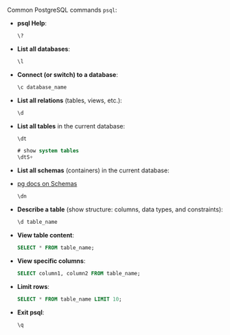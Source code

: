 Common PostgreSQL commands `psql`:


- **psql Help**:
  ```sql
  \?
  ```

- **List all databases**:
  ```sql
  \l
  ```

- **Connect (or switch) to a database**:
  ```sql
  \c database_name
  ```

- **List all relations** (tables, views, etc.):
  ```sql
  \d
  ```

- **List all tables** in the current database:
  ```sql
  \dt

  # show system tables
  \dtS+
  ```

- **List all schemas** (containers) in the current database:
- [pg docs on Schemas](https://www.postgresql.org/docs/9.1/ddl-schemas.html)
  ```sql
  \dn
  ```

- **Describe a table** (show structure: columns, data types, and constraints):
  ```sql
  \d table_name
  ```

- **View table content**:
  ```sql
  SELECT * FROM table_name;
  ```

- **View specific columns**:
  ```sql
  SELECT column1, column2 FROM table_name;
  ```

- **Limit rows**:
  ```sql
  SELECT * FROM table_name LIMIT 10;
  ```

- **Exit psql**:
  ```sql
  \q
  ```
